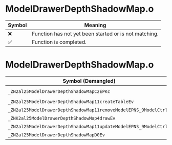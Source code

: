 # ModelDrawerDepthShadowMap.o
| Symbol | Meaning 
| ------------- | ------------- 
| :x: | Function has not yet been started or is not matching. 
| :white_check_mark: | Function is completed. 


# ModelDrawerDepthShadowMap.o
| Symbol (Demangled) | Symbol (Mangled) | Decompiled? |
| ------------- |  ------------- | ------------- |
| `_ZN2al25ModelDrawerDepthShadowMapC2EPKc` | `al::ModelDrawerDepthShadowMap::ModelDrawerDepthShadowMap(char const*)` | :white_check_mark: |
| `_ZN2al25ModelDrawerDepthShadowMap11createTableEv` | `al::ModelDrawerDepthShadowMap::createTable(void)` | :white_check_mark: |
| `_ZN2al25ModelDrawerDepthShadowMap11removeModelEPNS_9ModelCtrlE` | `al::ModelDrawerDepthShadowMap::removeModel(al::ModelCtrl *)` | :white_check_mark: |
| `_ZNK2al25ModelDrawerDepthShadowMap4drawEv` | `al::ModelDrawerDepthShadowMap::draw(void)const` | :white_check_mark: |
| `_ZN2al25ModelDrawerDepthShadowMap11updateModelEPNS_9ModelCtrlE` | `al::ModelDrawerDepthShadowMap::updateModel(al::ModelCtrl *)` | :white_check_mark: |
| `_ZN2al25ModelDrawerDepthShadowMapD0Ev` | `al::ModelDrawerDepthShadowMap::~ModelDrawerDepthShadowMap()` | :white_check_mark: |
